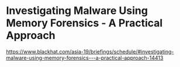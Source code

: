 # Investigating Malware Using Memory Forensics - A Practical Approach
https://www.blackhat.com/asia-19/briefings/schedule/#investigating-malware-using-memory-forensics---a-practical-approach-14413
